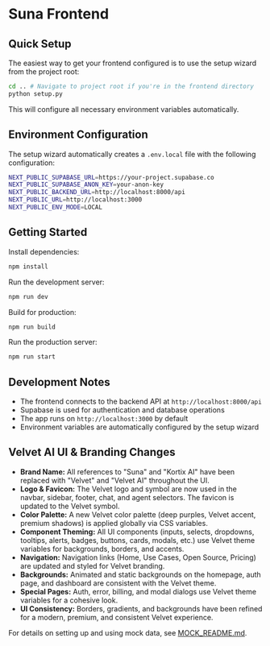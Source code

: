 # Suna Frontend

## Quick Setup

The easiest way to get your frontend configured is to use the setup wizard from the project root:

```bash
cd .. # Navigate to project root if you're in the frontend directory
python setup.py
```

This will configure all necessary environment variables automatically.

## Environment Configuration

The setup wizard automatically creates a `.env.local` file with the following configuration:

```sh
NEXT_PUBLIC_SUPABASE_URL=https://your-project.supabase.co
NEXT_PUBLIC_SUPABASE_ANON_KEY=your-anon-key
NEXT_PUBLIC_BACKEND_URL=http://localhost:8000/api
NEXT_PUBLIC_URL=http://localhost:3000
NEXT_PUBLIC_ENV_MODE=LOCAL
```

## Getting Started

Install dependencies:

```bash
npm install
```

Run the development server:

```bash
npm run dev
```

Build for production:

```bash
npm run build
```

Run the production server:

```bash
npm run start
```

## Development Notes

- The frontend connects to the backend API at `http://localhost:8000/api`
- Supabase is used for authentication and database operations
- The app runs on `http://localhost:3000` by default
- Environment variables are automatically configured by the setup wizard

## Velvet AI UI & Branding Changes

- **Brand Name:** All references to "Suna" and "Kortix AI" have been replaced with "Velvet" and "Velvet AI" throughout the UI.
- **Logo & Favicon:** The Velvet logo and symbol are now used in the navbar, sidebar, footer, chat, and agent selectors. The favicon is updated to the Velvet symbol.
- **Color Palette:** A new Velvet color palette (deep purples, Velvet accent, premium shadows) is applied globally via CSS variables.
- **Component Theming:** All UI components (inputs, selects, dropdowns, tooltips, alerts, badges, buttons, cards, modals, etc.) use Velvet theme variables for backgrounds, borders, and accents.
- **Navigation:** Navigation links (Home, Use Cases, Open Source, Pricing) are updated and styled for Velvet branding.
- **Backgrounds:** Animated and static backgrounds on the homepage, auth page, and dashboard are consistent with the Velvet theme.
- **Special Pages:** Auth, error, billing, and modal dialogs use Velvet theme variables for a cohesive look.
- **UI Consistency:** Borders, gradients, and backgrounds have been refined for a modern, premium, and consistent Velvet experience.

For details on setting up and using mock data, see [MOCK_README.md](./MOCK_README.md).
